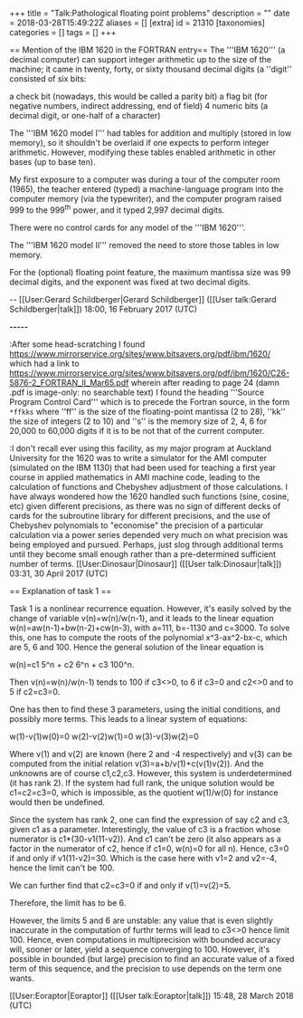 +++
title = "Talk:Pathological floating point problems"
description = ""
date = 2018-03-28T15:49:22Z
aliases = []
[extra]
id = 21310
[taxonomies]
categories = []
tags = []
+++

== Mention of the IBM 1620 in the FORTRAN entry==
The   '''IBM 1620'''   (a decimal computer) can support integer arithmetic up to the size of the machine;   it came in twenty, forty, or sixty thousand decimal digits   (a ''digit'' consisted of six bits:

  a check bit     (nowadays, this would be called a parity bit)
  a flag bit      (for negative numbers, indirect addressing, end of field) 
  4 numeric bits  (a decimal digit, or one-half of a character)

The   '''IBM 1620 model I'''   had tables for addition and multiply   (stored in low memory),   so it shouldn't be overlaid if one expects to perform integer arithmetic.   However, modifying these tables enabled arithmetic in other bases (up to base ten). 

My first exposure to a computer was during a tour of the computer room (1965), the teacher entered (typed) a machine-language program into the computer memory (via the typewriter), and the computer program raised   999   to the   999<sup>th</sup>   power,   and it typed   2,997   decimal digits.


There were no control cards for any model of the '''IBM 1620'''. 


The   '''IBM 1620 model II'''   removed the need to store those tables in low memory.


For the (optional) floating point feature, the maximum mantissa size was 99 decimal digits, and the exponent was fixed at two decimal digits.

-- [[User:Gerard Schildberger|Gerard Schildberger]] ([[User talk:Gerard Schildberger|talk]]) 18:00, 16 February 2017 (UTC)

<b>
-----
</b>

:After some head-scratching I found https://www.mirrorservice.org/sites/www.bitsavers.org/pdf/ibm/1620/ which had a link to https://www.mirrorservice.org/sites/www.bitsavers.org/pdf/ibm/1620/C26-5876-2_FORTRAN_II_Mar65.pdf wherein after reading to page 24 (damn .pdf is image-only: no searchable text) I found the heading '''Source Program Control Card''' which is to precede the Fortran source, in the form <code>*ffkks</code> where ''ff'' is the size of the floating-point mantissa (2 to 28), ''kk'' the size of integers (2 to 10) and ''s'' is the memory size of 2, 4, 6 for 20,000 to 60,000 digits if it is to be not that of the current computer.

:I don't recall ever using this facility, as my major program at Auckland University for the 1620 was to write a simulator for the AMI computer (simulated on the IBM 1130) that had been used for teaching a first year course in applied mathematics in AMI machine code, leading to the calculation of functions and Chebyshev adjustment of those calculations. I have always wondered how the 1620 handled such functions (sine, cosine, etc) given different precisions, as there was no sign of different decks of cards for the subroutine library for different precisions, and the use of Chebyshev polynomials to "economise" the precision of a particular calculation via a power series depended very much on what precision was being employed and pursued. Perhaps, just slog through additional terms until they become small enough rather than a pre-determined sufficient number of terms. [[User:Dinosaur|Dinosaur]] ([[User talk:Dinosaur|talk]]) 03:31, 30 April 2017 (UTC)

== Explanation of task 1 ==

Task 1 is a nonlinear recurrence equation. However, it's easily solved by the change of variable v(n)=w(n)/w(n-1), and it leads to the linear equation w(n)=aw(n-1)+bw(n-2)+cw(n-3), with a=111, b=-1130 and c=3000. To solve this, one has to compute the roots of the polynomial x^3-ax^2-bx-c, which are 5, 6 and 100. Hence the general solution of the linear equation is

w(n)=c1 5^n + c2 6^n + c3 100^n.

Then v(n)=w(n)/w(n-1) tends to 100 if c3<>0, to 6 if c3=0 and c2<>0 and to 5 if c2=c3=0.

One has then to find these 3 parameters, using the initial conditions, and possibly more terms. This leads to a linear system of equations:

w(1)-v(1)w(0)=0
w(2)-v(2)w(1)=0
w(3)-v(3)w(2)=0

Where v(1) and v(2) are known (here 2 and -4 respectively) and v(3) can be computed from the initial relation v(3)=a+b/v(1)+c(v(1)v(2)). And the unknowns are of course c1,c2,c3.
However, this system is underdetermined (it has rank 2). If the system had full rank, the unique solution would be c1=c2=c3=0, which is impossible, as the quotient w(1)/w(0) for instance would then be undefined.

Since the system has rank 2, one can find the expression of say c2 and c3, given c1 as a parameter. Interestingly, the value of c3 is a fraction whose numerator is c1*(30-v1(11-v2)). And c1 can't be zero (it also appears as a factor in the numerator of c2, hence if c1=0, w(n)=0 for all n). Hence, c3=0 if and only if v1(11-v2)=30. Which is the case here with v1=2 and v2=-4, hence the limit can't be 100.

We can further find that c2=c3=0 if and only if v(1)=v(2)=5.

Therefore, the limit has to be 6.

However, the limits 5 and 6 are unstable: any value that is even slightly inaccurate in the computation of furthr terms will lead to c3<>0 hence limit 100.
Hence, even computations in multiprecision with bounded accuracy will, sooner or later, yield a sequence converging to 100. However, it's possible in bounded (but large) precision to find an accurate value of a fixed term of this sequence, and the precision to use depends on the term one wants.

[[User:Eoraptor|Eoraptor]] ([[User talk:Eoraptor|talk]]) 15:48, 28 March 2018 (UTC)
